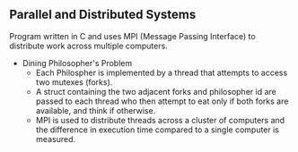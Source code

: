 ## Parallel and Distributed Systems
Program written in C and uses MPI (Message Passing Interface) to distribute work across multiple computers.

* Dining Philosopher's Problem
  - Each Philospher is implemented by a thread that attempts to access two mutexes (forks).
  - A struct containing the two adjacent forks and philosopher id are passed to each thread who then attempt to eat only if both forks are available, and think if otherwise.
  - MPI is used to distribute threads across a cluster of computers and the difference in execution time compared to a single computer is measured.
